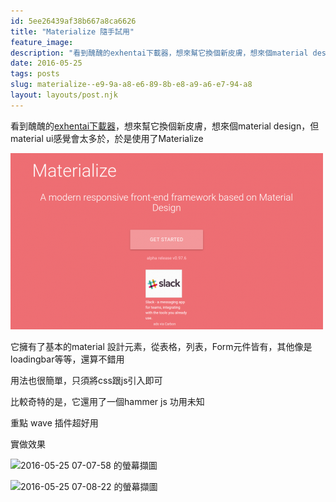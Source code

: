 ```yaml
---
id: 5ee26439af38b667a8ca6626
title: "Materialize 隨手試用"
feature_image:
description: "看到醜醜的exhentai下載器，想來幫它換個新皮膚，想來個material design，但material ui感覺會太多於，於是使用了Materialize"
date: 2016-05-25
tags: posts
slug: materialize--e9-9a-a8-e6-89-8b-e8-a9-a6-e7-94-a8
layout: layouts/post.njk
---
```


看到醜醜的[exhentai下載器](https://github.com/a9650615/hentai)，想來幫它換個新皮膚，想來個material design，但material ui感覺會太多於，於是使用了Materialize

![first](/img/content/images/2016/05/first-500x282.png)

它擁有了基本的material 設計元素，從表格，列表，Form元件皆有，其他像是loadingbar等等，還算不錯用

用法也很簡單，只須將css跟js引入即可

比較奇特的是，它還用了一個hammer js 功用未知

重點 wave 插件超好用

實做效果

![2016-05-25 07-07-58 的螢幕擷圖](/img/content/images/2016/05/2016-05-25-07-07-58-%E7%9A%84%E8%9E%A2%E5%B9%95%E6%93%B7%E5%9C%96-500x320.png)

![2016-05-25 07-08-22 的螢幕擷圖](/img/content/images/2016/05/2016-05-25-07-08-22-%E7%9A%84%E8%9E%A2%E5%B9%95%E6%93%B7%E5%9C%96-500x320.png)

